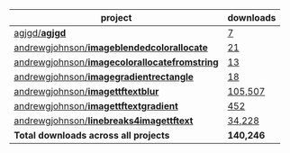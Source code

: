 project|downloads
-------|----------
[agjgd/**agjgd**](https://github.com/agjgd/agjgd)|[7](https://packagist.org/packages/agjgd/agjgd/stats)
[andrewgjohnson/**imageblendedcolorallocate**](https://github.com/andrewgjohnson/imageblendedcolorallocate)|[21](https://packagist.org/packages/andrewgjohnson/imageblendedcolorallocate/stats)
[andrewgjohnson/**imagecolorallocatefromstring**](https://github.com/andrewgjohnson/imagecolorallocatefromstring)|[13](https://packagist.org/packages/andrewgjohnson/imagecolorallocatefromstring/stats)
[andrewgjohnson/**imagegradientrectangle**](https://github.com/andrewgjohnson/imagegradientrectangle)|[18](https://packagist.org/packages/andrewgjohnson/imagegradientrectangle/stats)
[andrewgjohnson/**imagettftextblur**](https://github.com/andrewgjohnson/imagettftextblur)|[105,507](https://packagist.org/packages/andrewgjohnson/imagettftextblur/stats)
[andrewgjohnson/**imagettftextgradient**](https://github.com/andrewgjohnson/imagettftextgradient)|[452](https://packagist.org/packages/andrewgjohnson/imagettftextgradient/stats)
[andrewgjohnson/**linebreaks4imagettftext**](https://github.com/andrewgjohnson/linebreaks4imagettftext)|[34,228](https://packagist.org/packages/andrewgjohnson/linebreaks4imagettftext/stats)
**Total downloads across all projects**|**140,246**
